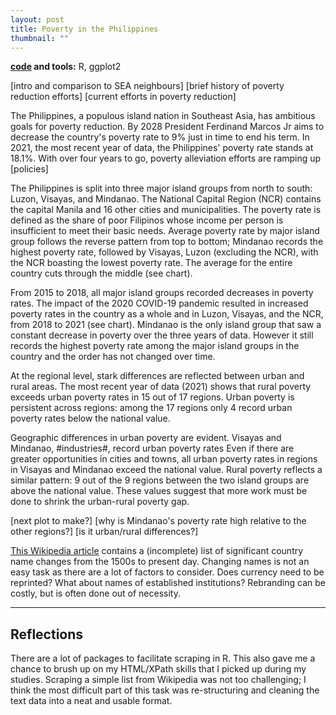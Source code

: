 ```yaml
---
layout: post
title: Poverty in the Philippines
thumbnail: ""
---
```


**[code](https://github.com/joledan/ph-poverty) and tools:** R, ggplot2

<!--more-->

<!--![fig1]({{site.url}}/assets/images/wiki-nc/wiki-nc-fig1.png)-->

[intro and comparison to SEA neighbours]
[brief history of poverty reduction efforts]
[current efforts in poverty reduction]

<!-- https://kidb.adb.org/explore?filter[year]=2000%2C2001%2C2002%2C2003%2C2004%2C2005%2C2006%2C2007%2C2008%2C2009%2C2010%2C2011%2C2012%2C2013%2C2014%2C2015%2C2016%2C2017%2C2018%2C2019%2C2020%2C2021%2C2022%2C2023&filter[indicator_id]=3010010&filter[economy_code]=BRU%2CCAM%2CINO%2CLAO%2CMAL%2CMYA%2CPHI%2CSIN%2CTHA%2CTIM%2CVIE&showRegions=false&grouping=indicators -->

The Philippines, a populous island nation in Southeast Asia, has ambitious goals for poverty reduction. By 2028 President Ferdinand Marcos Jr aims to decrease the country's poverty rate to 9% just in time to end his term. In 2021, the most recent year of data, the Philippines' poverty rate stands at 18.1%. With over four years to go, poverty alleviation efforts are ramping up [policies]


<!-- average poverty rate by region -->
The Philippines is split into three major island groups from north to south: Luzon, Visayas, and Mindanao. The National Capital Region (NCR) contains the capital Manila and 16 other cities and municipalities. The poverty rate is defined as the share of poor Filipinos whose income per person is insufficient to meet their basic needs. Average poverty rate by major island group follows the reverse pattern from top to bottom; Mindanao records the highest poverty rate, followed by Visayas, Luzon (excluding the NCR), with the NCR boasting the lowest poverty rate. The average for the entire country cuts through the middle (see chart).

From 2015 to 2018, all major island groups recorded decreases in poverty rates. The impact of the 2020 COVID-19 pandemic resulted in increased poverty rates in the country as a whole and in Luzon, Visayas, and the NCR, from 2018 to 2021 (see chart). Mindanao is the only island group that saw a constant decrease in poverty over the three years of data. However it still records the highest poverty rate among the major island groups in the country and the order has not changed over time. 

<!-- describe mindanao if needed?
or why mindanao has decreased over time  -->

<!-- urban/rural poverty -->
At the regional level, stark differences are reflected between urban and rural areas. The most recent year of data (2021) shows that rural poverty exceeds urban poverty rates in 15 out of 17 regions. Urban poverty is persistent across regions: among the 17 regions only 4 record urban poverty rates below the national value. 

Geographic differences in urban poverty are evident. Visayas and Mindanao, #industries#, record urban poverty rates 
Even if there are greater opportunities in cities and towns, all urban poverty rates in regions in Visayas and Mindanao exceed the national value. Rural poverty reflects a similar pattern: 9 out of the 9 regions between the two island groups are above the national value. These values suggest that more work must be done to shrink the urban-rural poverty gap. 


<!-- need to conclude on poverty programs and where to go -->

[next plot to make?]
[why is Mindanao's poverty rate high relative to the other regions?]
[is it urban/rural differences?]




<!-- definition fo poverty incidence https://psa.gov.ph/statistics/poverty/node/162559 -->
<!-- increase in poverty from 2018-2021 https://www.reuters.com/world/asia-pacific/pandemic-pushed-millions-more-into-poverty-philippines-govt-2022-08-15/ -->


[This Wikipedia article](https://en.wikipedia.org/wiki/Geographical_renaming) contains a (incomplete) list of significant country name changes from the 1500s to present day. Changing names is not an easy task as there are a lot of factors to consider. Does currency need to be reprinted? What about names of established institutions? Rebranding can be costly, but is often done out of necessity. 

-----

## Reflections

There are a lot of packages to facilitate scraping in R. This also gave me a chance to brush up on my HTML/XPath skills that I picked up during my studies. Scraping a simple list from Wikipedia was not too challenging; I think the most difficult part of this task was re-structuring and cleaning the text data into a neat and usable format. 